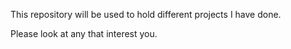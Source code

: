 This repository will be used to hold different projects I have done.

Please look at any that interest you.
